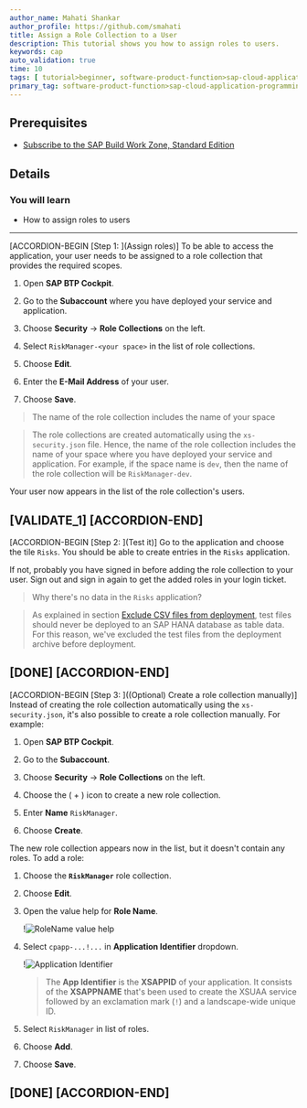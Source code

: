```yaml
---
author_name: Mahati Shankar
author_profile: https://github.com/smahati
title: Assign a Role Collection to a User
description: This tutorial shows you how to assign roles to users.
keywords: cap
auto_validation: true
time: 10
tags: [ tutorial>beginner, software-product-function>sap-cloud-application-programming-model, programming-tool>node-js, software-product>sap-business-technology-platform, software-product>sap-fiori]
primary_tag: software-product-function>sap-cloud-application-programming-model
---
```


## Prerequisites
 - [Subscribe to the SAP Build Work Zone, Standard Edition](btp-app-work-zone-subscribe)

## Details
### You will learn
 - How to assign roles to users


---

[ACCORDION-BEGIN [Step 1: ](Assign roles)]
To be able to access the application, your user needs to be assigned to a role collection that provides the required scopes.

1. Open **SAP BTP Cockpit**.

2. Go to the **Subaccount** where you have deployed your service and application.

3. Choose **Security** &rarr; **Role Collections** on the left.

4. Select `RiskManager-<your space>` in the list of role collections.

5. Choose **Edit**.

5. Enter the **E-Mail Address** of your user.

6. Choose **Save**.

> The name of the role collection includes the name of your space

> The role collections are created automatically using the `xs-security.json` file. Hence, the name of the role collection includes the name of your space where you have deployed your service and application. For example, if the space name is `dev`, then the name of the role collection will be `RiskManager-dev`.

Your user now appears in the list of the role collection's users.

[VALIDATE_1]
[ACCORDION-END]
---
[ACCORDION-BEGIN [Step 2: ](Test it)]
Go to the application and choose the tile `Risks`. You should be able to create entries in the `Risks` application.

If not, probably you have signed in before adding the role collection to your user. Sign out and sign in again to get the added roles in your login ticket.

> Why there's no data in the `Risks` application?

> As explained in section [Exclude CSV files from deployment](btp-app-cap-mta-deployment), test files should never be deployed to an SAP HANA database as table data. For this reason, we've excluded the test files from the deployment archive before deployment.

[DONE]
[ACCORDION-END]
---
[ACCORDION-BEGIN [Step 3: ]((Optional) Create a role collection manually)]
Instead of creating the role collection automatically using the `xs-security.json`, it's also possible to create a role collection manually. For example:

1. Open **SAP BTP Cockpit**.

2. Go to the **Subaccount**.

3. Choose **Security** &rarr; **Role Collections** on the left.

4. Choose the ( &#x2B; ) icon to create a new role collection.

5. Enter **Name** `RiskManager`.

6. Choose **Create**.

The new role collection appears now in the list, but it doesn't contain any roles. To add a role:

1. Choose the **`RiskManager`** role collection.

2. Choose **Edit**.

3. Open the value help for **Role Name**.

    !![RoleName value help](role_name_value_help.png)

4. Select `cpapp-...!...` in **Application Identifier** dropdown.

    !![Application Identifier](app_identifier.png)

    > The **App Identifier** is the **XSAPPID** of your application. It consists of the **XSAPPNAME** that's been used to create the XSUAA service followed by an exclamation mark (`!`) and a landscape-wide unique ID.

5. Select `RiskManager` in list of roles.

6. Choose **Add**.

7. Choose **Save**.

[DONE]
[ACCORDION-END]
---